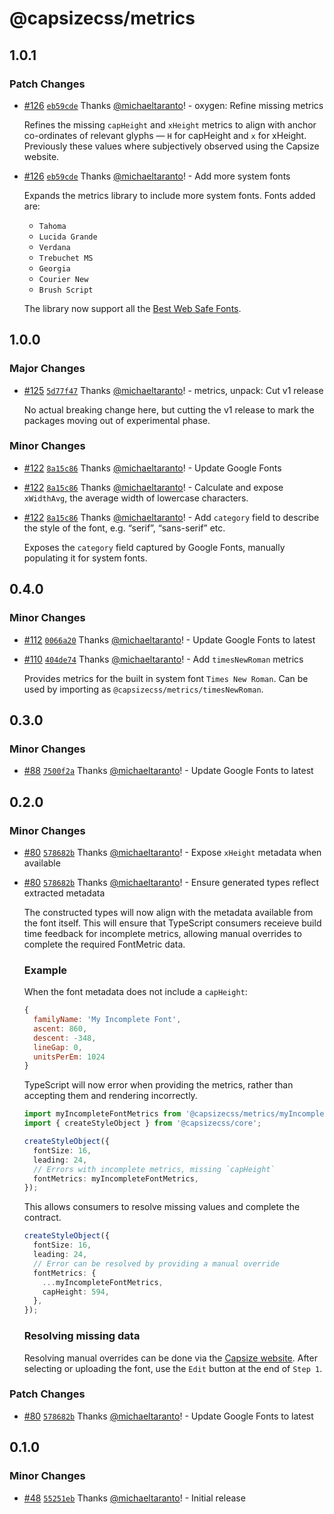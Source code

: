 # @capsizecss/metrics

## 1.0.1

### Patch Changes

- [#126](https://github.com/seek-oss/capsize/pull/126) [`eb59cde`](https://github.com/seek-oss/capsize/commit/eb59cde65705913ab83abd929ab956403efc881b) Thanks [@michaeltaranto](https://github.com/michaeltaranto)! - oxygen: Refine missing metrics

  Refines the missing `capHeight` and `xHeight` metrics to align with anchor co-ordinates of relevant glyphs — `H` for capHeight and `x` for xHeight. Previously these values where subjectively observed using the Capsize website.

- [#126](https://github.com/seek-oss/capsize/pull/126) [`eb59cde`](https://github.com/seek-oss/capsize/commit/eb59cde65705913ab83abd929ab956403efc881b) Thanks [@michaeltaranto](https://github.com/michaeltaranto)! - Add more system fonts

  Expands the metrics library to include more system fonts. Fonts added are:

  - `Tahoma`
  - `Lucida Grande`
  - `Verdana`
  - `Trebuchet MS`
  - `Georgia`
  - `Courier New`
  - `Brush Script`

  The library now support all the [Best Web Safe Fonts](https://www.w3schools.com/cssref/css_websafe_fonts.php).

## 1.0.0

### Major Changes

- [#125](https://github.com/seek-oss/capsize/pull/125) [`5d77f47`](https://github.com/seek-oss/capsize/commit/5d77f4758c32de8703f4869ff7b10cbf0b97af51) Thanks [@michaeltaranto](https://github.com/michaeltaranto)! - metrics, unpack: Cut v1 release

  No actual breaking change here, but cutting the v1 release to mark the packages moving out of experimental phase.

### Minor Changes

- [#122](https://github.com/seek-oss/capsize/pull/122) [`8a15c86`](https://github.com/seek-oss/capsize/commit/8a15c8647bb12c85853c6807c1edc9d82a79e6dc) Thanks [@michaeltaranto](https://github.com/michaeltaranto)! - Update Google Fonts

- [#122](https://github.com/seek-oss/capsize/pull/122) [`8a15c86`](https://github.com/seek-oss/capsize/commit/8a15c8647bb12c85853c6807c1edc9d82a79e6dc) Thanks [@michaeltaranto](https://github.com/michaeltaranto)! - Calculate and expose `xWidthAvg`, the average width of lowercase characters.

- [#122](https://github.com/seek-oss/capsize/pull/122) [`8a15c86`](https://github.com/seek-oss/capsize/commit/8a15c8647bb12c85853c6807c1edc9d82a79e6dc) Thanks [@michaeltaranto](https://github.com/michaeltaranto)! - Add `category` field to describe the style of the font, e.g. “serif”, “sans-serif” etc.

  Exposes the `category` field captured by Google Fonts, manually populating it for system fonts.

## 0.4.0

### Minor Changes

- [#112](https://github.com/seek-oss/capsize/pull/112) [`0066a20`](https://github.com/seek-oss/capsize/commit/0066a209e7746c16a7a9e7433820bd57c39ba43f) Thanks [@michaeltaranto](https://github.com/michaeltaranto)! - Update Google Fonts to latest

- [#110](https://github.com/seek-oss/capsize/pull/110) [`404de74`](https://github.com/seek-oss/capsize/commit/404de74384f5c81b77bb8bc5335aa4859554ea07) Thanks [@michaeltaranto](https://github.com/michaeltaranto)! - Add `timesNewRoman` metrics

  Provides metrics for the built in system font `Times New Roman`.
  Can be used by importing as `@capsizecss/metrics/timesNewRoman`.

## 0.3.0

### Minor Changes

- [#88](https://github.com/seek-oss/capsize/pull/88) [`7500f2a`](https://github.com/seek-oss/capsize/commit/7500f2a4e5b2efd59e8238ffcd24f80ca670405c) Thanks [@michaeltaranto](https://github.com/michaeltaranto)! - Update Google Fonts to latest

## 0.2.0

### Minor Changes

- [#80](https://github.com/seek-oss/capsize/pull/80) [`578682b`](https://github.com/seek-oss/capsize/commit/578682bd99cd965f34a4a0b20445087fdd1396c8) Thanks [@michaeltaranto](https://github.com/michaeltaranto)! - Expose `xHeight` metadata when available

* [#80](https://github.com/seek-oss/capsize/pull/80) [`578682b`](https://github.com/seek-oss/capsize/commit/578682bd99cd965f34a4a0b20445087fdd1396c8) Thanks [@michaeltaranto](https://github.com/michaeltaranto)! - Ensure generated types reflect extracted metadata

  The constructed types will now align with the metadata available from the font itself. This will ensure that TypeScript consumers receieve build time feedback for incomplete metrics, allowing manual overrides to complete the required FontMetric data.

  ### Example

  When the font metadata does not include a `capHeight`:

  ```js
  {
    familyName: 'My Incomplete Font',
    ascent: 860,
    descent: -348,
    lineGap: 0,
    unitsPerEm: 1024
  }
  ```

  TypeScript will now error when providing the metrics, rather than accepting them and rendering incorrectly.

  ```ts
  import myIncompleteFontMetrics from '@capsizecss/metrics/myIncompleteFont';
  import { createStyleObject } from '@capsizecss/core';

  createStyleObject({
    fontSize: 16,
    leading: 24,
    // Errors with incomplete metrics, missing `capHeight`
    fontMetrics: myIncompleteFontMetrics,
  });
  ```

  This allows consumers to resolve missing values and complete the contract.

  ```ts
  createStyleObject({
    fontSize: 16,
    leading: 24,
    // Error can be resolved by providing a manual override
    fontMetrics: {
      ...myIncompleteFontMetrics,
      capHeight: 594,
    },
  });
  ```

  ### Resolving missing data

  Resolving manual overrides can be done via the [Capsize website](https://seek-oss.github.io/capsize/). After selecting or uploading the font, use the `Edit` button at the end of `Step 1`.

### Patch Changes

- [#80](https://github.com/seek-oss/capsize/pull/80) [`578682b`](https://github.com/seek-oss/capsize/commit/578682bd99cd965f34a4a0b20445087fdd1396c8) Thanks [@michaeltaranto](https://github.com/michaeltaranto)! - Update Google Fonts to latest

## 0.1.0

### Minor Changes

- [#48](https://github.com/seek-oss/capsize/pull/48) [`55251eb`](https://github.com/seek-oss/capsize/commit/55251ebe3ee668e8955485ab5474438fc3177b1b) Thanks [@michaeltaranto](https://github.com/michaeltaranto)! - Initial release
